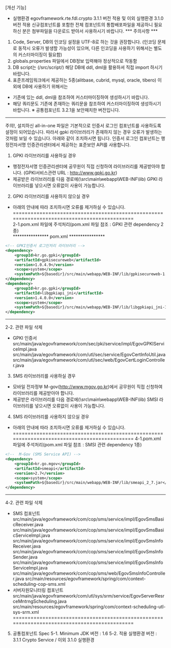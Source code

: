 [개선 기능]
- 실행환경 egovframework.rte.fdl.crypto 3.1.1 버전 적용 및 이외 실행환경 3.1.0 버전 적용
신규컴포넌트를 포함한 전체 컴포넌트의 통합배포파일을 제공하니 필요하신 분은 첨부파일을 다운로드 받아서 사용하시기 바랍니다.
*** 주의사항 ***
1. Code, Server, DB의 인코딩 설정을 UTF-8로 하는 것을 권장합니다.
(인코딩 문제로 동작시 오류가 발생할 가능성이 있으며, 다른 인코딩을 사용하기 위해서는 별도의 커스터마이징이 필요함)
2.  globals.properties 파일에서 DB정보 입력해야 정상적으로 작동함
3. DB script는 (/src/script/) 해당 DB에 ddl, dml을 활용하셔 직접 import 하시기 바랍니다.
4. 표준프레임워크에서 제공하는 5종(alitbase, cubrid, mysql, oracle, tibero) 이외에 DB에 사용하기 위해서는
 - 기존에 있는 ddl, dml을 참조하여 커스터마이징하여  생성하시기 바랍니다.
 - 해당 쿼리문도 기존에 존재하는 쿼리문을 참조하여 커스터마이징하여 생성하시기 바랍니다.
※  공통컴포넌트 3.2.1을 보안패치한 버전입니다.
----------------------------------------------------------------------------------------------------
주의!, 설치하신 all-in-one 파일은 기본적으로 인증서 로그인 컴포넌트를 사용하도록 설정이 되어있습니다.
따라서 gpki 라이브러리가 존재하지 않는 경우 오류가 발생하는 것처럼 보일 수 있습니다.
아래와 같이 조치하시면 됩니다.
인증서 로그인 컴포넌트는 행정전자서명 인증관리센터에서 제공하는 표준보안 API를 사용합니다.
1. GPKI 라이브러리를 사용하실 경우 
 - 행정전자서명 인증관리센터에 공무원이 직접 신청하여 라이브러리를 제공받아야 합니다.
   (GPKI서비스관련 URL : http://www.gpki.go.kr)
 - 제공받은 라이브러리를 다음 경로에(\src\main\webapp\WEB-INF\lib) GPKI 라이브러리를 넣으시면 오류없이 사용이 가능합니다.
 
2. GPKI 라이브러리를 사용하지 않으실 경우
 - 아래의 안내에 따라 조치하시면 오류를 제거하실 수 있습니다.
============================================================================================  
2-1.pom.xml 파일에 주석처리(pom.xml 파일 참조 : GPKI 관련 dependency 2종)  
**************** pom.xml ****************  
``` xml
<!-- GPKI인증서 로그인처리 라이브러리 -->
<dependency>
    <groupId>kr.go.gpki</groupId>
    <artifactId>gpkisecureweb</artifactId>
    <version>1.0.4.9</version>
    <scope>system</scope>
    <systemPath>${basedir}/src/main/webapp/WEB-INF/lib/gpkisecureweb-1.0.4.9.jar</systemPath>
</dependency>
<dependency>
    <groupId>kr.go.gpki</groupId>
    <artifactId>libgpkiapi_jni</artifactId>
    <version>1.4.0.0</version>
    <scope>system</scope>
    <systemPath>${basedir}/src/main/webapp/WEB-INF/lib/libgpkiapi_jni-1.4.0.0.jar</systemPath>
</dependency>
```
*****************************************
2-2. 관련 파일 삭제
* GPKI 인증서
src/main/java/egovframework/com/sec/pki/service/impl/EgovGPKIServiceImpl.java
src/main/java/egovframework/com/utl/sec/service/EgovCertInfoUtil.java
src/main/java/egovframework/com/utl/sec/web/EgovCertLoginController.java
3. SMS 라이브러리를 사용하실 경우
- 모바일 전자정부 M-gov(http://www.mgov.go.kr)에서 공무원이 직접 신청하여 라이브러리를 제공받아야 합니다.
- 제공받은 라이브러리를 다음 경로에(\src\main\webapp\WEB-INF\lib) SMSI 라이브러리를 넣으시면 오류없이 사용이 가능합니다.
4. SMS 라이브러리를 사용하지 않으실 경우
 - 아래의 안내에 따라 조치하시면 오류를 제거하실 수 있습니다.
============================================================================================
4-1.pom.xml 파일에 주석처리(pom.xml 파일 참조 : SMSI 관련 dependency 1종)
``` xml
<!--  M-Gov (SMS Service API) -->
<dependency>
    <groupId>kr.go.mgov</groupId>
    <artifactId>smeapi</artifactId>
    <version>2.7</version>
    <scope>system</scope>
    <systemPath>${basedir}/src/main/webapp/WEB-INF/lib/smeapi_2_7.jar</systemPath>
</dependency>
```
*****************************************
4-2. 관련 파일 삭제
* SMS 컴포넌트
src/main/java/egovframework/com/cop/sms/service/impl/EgovSmsBasicReceiver.java
src/main/java/egovframework/com/cop/sms/service/impl/EgovSmsBasicServiceImpl.java
src/main/java/egovframework/com/cop/sms/service/impl/EgovSmsInfoReceiver.java
src/main/java/egovframework/com/cop/sms/service/impl/EgovSmsInfoSender.java
src/main/java/egovframework/com/cop/sms/service/impl/EgovSmsInfoServiceImpl.java
src/main/java/egovframework/com/cop/sms/web/EgovSmsInfoController.java
src/main/resources/egovframework/spring/com/context-scheduling-cop-sms.xml
* 서버자원모니터링 컴포넌트
src/main/java/egovframework/com/utl/sys/srm/service/EgovServerResrceMntrngScheduling.java
src/main/resources/egovframework/spring/com/context-scheduling-utl-sys-srm.xml
============================================================================================
5.   공통컴포넌트 Spec
5-1. Minimum JDK 버전   : 1.6
5-2. 적용 실행환경 버전 : 3.1.1 Crypto Service / 이외 3.1.0 실행환경